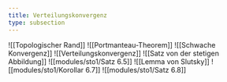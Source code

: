 ```yaml
---
title: Verteilungskonvergenz
type: subsection
---
```


![[Topologischer Rand]]
![[Portmanteau-Theorem]]
![[Schwache Konvergenz]]
![[Verteilungskonvergenz]]
![[Satz von der stetigen Abbildung]]
![[modules/sto1/Satz 6.5]]
![[Lemma von Slutsky]]
![[modules/sto1/Korollar 6.7]]
![[modules/sto1/Satz 6.8]]